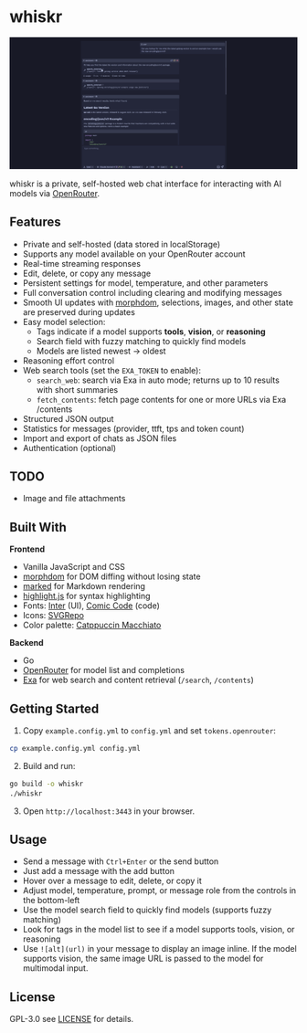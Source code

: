 # whiskr

![screenshot](.github/chat.png)

whiskr is a private, self-hosted web chat interface for interacting with AI models via [OpenRouter](https://openrouter.ai/).

## Features

- Private and self-hosted (data stored in localStorage)
- Supports any model available on your OpenRouter account
- Real-time streaming responses
- Edit, delete, or copy any message
- Persistent settings for model, temperature, and other parameters
- Full conversation control including clearing and modifying messages
- Smooth UI updates with [morphdom](https://github.com/patrick-steele-idem/morphdom), selections, images, and other state are preserved during updates
- Easy model selection:
  - Tags indicate if a model supports **tools**, **vision**, or **reasoning**
  - Search field with fuzzy matching to quickly find models
  - Models are listed newest -> oldest
- Reasoning effort control
- Web search tools (set the `EXA_TOKEN` to enable):
  - `search_web`: search via Exa in auto mode; returns up to 10 results with short summaries
  - `fetch_contents`: fetch page contents for one or more URLs via Exa /contents
- Structured JSON output
- Statistics for messages (provider, ttft, tps and token count)
- Import and export of chats as JSON files
- Authentication (optional)

## TODO

- Image and file attachments

## Built With

**Frontend**
- Vanilla JavaScript and CSS
- [morphdom](https://github.com/patrick-steele-idem/morphdom) for DOM diffing without losing state
- [marked](https://github.com/markedjs/marked) for Markdown rendering
- [highlight.js](https://highlightjs.org/) for syntax highlighting
- Fonts: [Inter](https://rsms.me/inter/) (UI), [Comic Code](https://tosche.net/fonts/comic-code) (code)
- Icons: [SVGRepo](https://www.svgrepo.com/)
- Color palette: [Catppuccin Macchiato](https://catppuccin.com/)

**Backend**
- Go
- [OpenRouter](https://openrouter.ai/) for model list and completions
- [Exa](https://exa.ai/) for web search and content retrieval (`/search`, `/contents`)

## Getting Started

1. Copy `example.config.yml` to `config.yml` and set `tokens.openrouter`:
```bash
cp example.config.yml config.yml
```
2. Build and run:
```bash
go build -o whiskr
./whiskr
```
3. Open `http://localhost:3443` in your browser.

## Usage

- Send a message with `Ctrl+Enter` or the send button
- Just add a message with the add button
- Hover over a message to edit, delete, or copy it
- Adjust model, temperature, prompt, or message role from the controls in the bottom-left
- Use the model search field to quickly find models (supports fuzzy matching)
- Look for tags in the model list to see if a model supports tools, vision, or reasoning
- Use `![alt](url)` in your message to display an image inline. If the model supports vision, the same image URL is passed to the model for multimodal input.

## License

GPL-3.0 see [LICENSE](LICENSE) for details.
